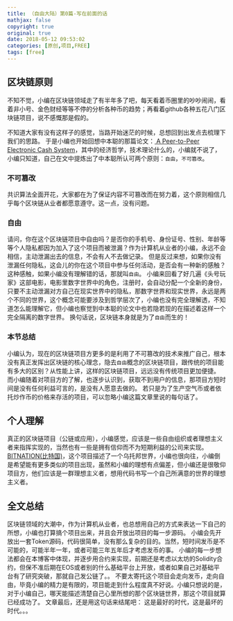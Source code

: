 ```yaml
---
title: （自由大陆）第0篇-写在前面的话
mathjax: false
copyright: true
original: true
date: 2018-05-12 09:53:02
categories: [原创,项目,FREE]
tags: [free]
---
```


## 区块链原则
不知不觉，小编在区块链领域走了有半年多了吧，每天看着币圈里的吵吵闹闹，看着非小号、金色财经等等不停的分析各种币的趋势；再看着github各种五花八门区块链项目，说不感慨那是假的。
<!--more-->
不知道大家有没有这样子的感觉，当路开始迷茫的时候，总想回到出发点去梳理下我们的思路。
于是小编也开始回想中本聪的那篇论文：[ A Peer-to-Peer Electronic Cash System](https://bitcoin.org/bitcoin.pdf)，其中的经济哲学，技术理论什么的，小编就不说了，小编只知道，自己在文中提炼出了中本聪所认可两个原则：`自由`，`不可篡改`。

### 不可篡改
共识算法全面开花，大家都在为了保证内容不可篡改而在努力着，这个原则相信几乎每个区块链从业者都愿意遵守。这一点，没有问题。

### 自由
请问，你在这个区块链项目中自由吗？是否你的手机号、身份证号、性别、年龄等等个人隐私都因为加入了这个项目而被泄漏？作为计算机从业者的小编，永远不会相信，主动泄漏出去的信息，不会有人不去做记录。
但是反过来想，如果你没有泄漏任何隐私，这会儿的你在这个项目中参与任何活动，是否会有一种新的感触？这种感触，如果小编没有理解错的话，那就叫`自由`。
小编来回看了好几遍《头号玩家》这部电影，电影里数字世界中的角色，注册时，会自动分配一个全新的身份，只要不主动泄漏对方自己在现实世界中的隐私，那数字世界和现实世界，永远是两个不同的世界，这个概念可能要涉及到哲学层次了，小编也没有完全理解透，不知道怎么能理解它，但小编也察觉到中本聪的论文中也若隐若现的在描述着这样一个完全隔离的数字世界。
换句话说，区块链本身就是为了`自由`而生的！

### 本节总结
小编认为，现在的区块链项目方更多的是利用了不可篡改的技术来推广自己，根本没有真正发挥出区块链的核心理念，隐去`自由`概念的区块链项目，跟传统的项目能有多大的区别？从性能上讲，这样的区块链项目，远远没有传统项目更加便捷。
而小编随着对项目方的了解，也逐步认识到，获取不到用户的信息，那项目方短时间是没有任何利益可言的，是没有人愿意去做的。
若只是为了生产空气币或者依托炒作币的价格来存活的项目，可以忽略小编这篇文章里说的每句话了。

## 个人理解
真正的区块链项目（公链或应用），小编感觉，应该是一些自由组织或者理想主义者来指挥实现的，当然也有一些是拥有信仰而不为短期利益的公司来实现。
[BITNATION(比特国)](https://github.com/Bit-Nation)，这个项目描述了一个乌托邦世界，小编也很向往，小编倒是希望能有更多类似的项目出现，虽然和小编的理想有点偏差，但小编还是很敬仰项目方，他们应该是一群理想主义者，想用代码书写一个自己所满意的世界的理想主义者。

## 全文总结
区块链领域的大潮中，作为计算机从业者，也总想用自己的方式来表达一下自己的所想，小编也打算搞个项目出来，并且会开放出项目的每一步源码。
小编会先开放出一套Token源码，代码很简单，没有那么复杂的目的。当然，短时间发币是不可能的，可能半年一年，或者可能三年五年后才考虑发币的事。
小编的每一步想法都会在本博客中体现，并逐步用合约来实现，前期还是考虑以太坊的Solidity合约，但保不准后期在EOS或者别的什么基础平台上开放，或者如果自己对基础平台有了研究突破，那就自己发公链了。。
不要太寄托这个项目会走向发币，走向自由，毕竟小编的精力是有限的，项目能走到什么程度真不好说。小编只想说的是，对于小编自己，哪天能描述清楚自己心里所想的那个区块链世界，那这个项目就算已经成功了。
文章最后，还是用这句话来结尾吧：
这是最好的时代，这是最坏的时代。。。





